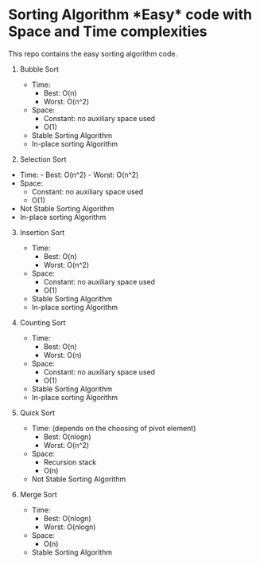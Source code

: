 # Sorting Algorithm \*Easy\* code with Space and Time complexities

This repo contains the easy sorting algorithm code. 

1. Bubble Sort
   - Time:
        - Best: O(n)
        - Worst: O(n^2)
   - Space:
        - Constant: no auxiliary space used
        - O(1)
   - Stable Sorting Algorithm
   - In-place sorting Algorithm

2. Selection Sort
  - Time:
        - Best: O(n^2)
        - Worst: O(n^2)
   - Space:
        - Constant: no auxiliary space used
        - O(1)
   - Not Stable Sorting Algorithm
   - In-place sorting Algorithm

3. Insertion Sort
   - Time:
        - Best: O(n)
        - Worst: O(n^2)
   - Space:
        - Constant: no auxiliary space used
        - O(1)
   - Stable Sorting Algorithm
   - In-place sorting Algorithm
  
4. Counting Sort
   - Time:
        - Best: O(n)
        - Worst: O(n)
   - Space:
        - Constant: no auxiliary space used
        - O(1)
   - Stable Sorting Algorithm
   - In-place sorting Algorithm
  
5. Quick Sort
   - Time: (depends on the choosing of pivot element)
        - Best: O(nlogn)
        - Worst: O(n^2)
   - Space:
        - Recursion stack
        - O(n)
   - Not Stable Sorting Algorithm
  
6. Merge Sort
   - Time:
        - Best: O(nlogn)
        - Worst: O(nlogn)
   - Space:
        - O(n)
   - Stable Sorting Algorithm
